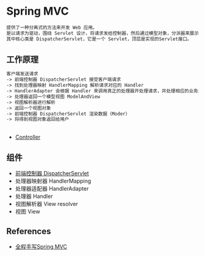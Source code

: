 # Spring MVC
```md
提供了一种分离式的方法来开发 Web 应用。
是以请求为驱动，围绕 Servlet 设计，将请求发给控制器，然后通过模型对象，分派器来展示请求结果视图。
其中核心类是 DispatcherServlet，它是一个 Servlet，顶层是实现的Servlet接口。
```

## 工作原理
```md
客户端发送请求
-> 前端控制器 DispatcherServlet 接受客户端请求 
-> 找到处理器映射 HandlerMapping 解析请求对应的 Handler
-> HandlerAdapter 会根据 Handler 来调用真正的处理器开处理请求，并处理相应的业务逻辑 
-> 处理器返回一个模型视图 ModelAndView 
-> 视图解析器进行解析 
-> 返回一个视图对象
-> 前端控制器 DispatcherServlet 渲染数据（Moder）
-> 将得到视图对象返回给用户
```

## 
* [Controller](Controller.md)
## 组件
* [前端控制器 DispatcherServlet](component/DispatcherServlet.md)
* 处理器映射器 HandlerMapping
* 处理器适配器 HandlerAdapter
* 处理器 Handler
* 视图解析器 View resolver
* 视图 View

## References
* [全程手写Spring MVC](https://www.jianshu.com/p/537ec419b45f)